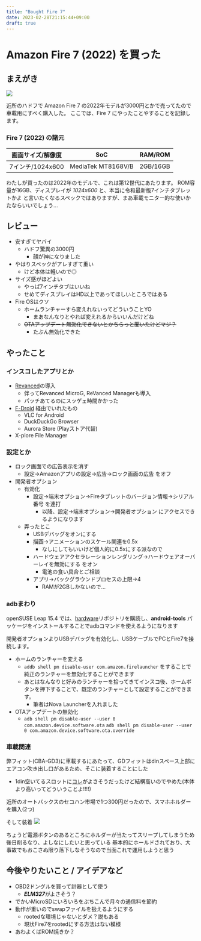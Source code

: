 ```yaml
---
title: "Bought Fire 7"
date: 2023-02-28T21:15:44+09:00
draft: true
---
```


# Amazon Fire 7 (2022) を買った
## まえがき
![](https://i.imgur.com/6kkSNGY.jpg)

近所のハドフで Amazon Fire 7 の2022年モデルが3000円とかで売ってたので車載用にすべく購入した。
ここでは、Fire 7 にやったことやすることを記録します。

### Fire 7 (2022) の諸元
|画面サイズ/解像度|SoC|RAM/ROM|
|---|---|---|
|7インチ/1024x600|MediaTek MT8168V/B|2GB/16GB|

わたしが買ったのは2022年のモデルで、これは第12世代にあたります。
ROM容量が16GB、ディスプレイが _1024x600_ と、本当に令和最新版7インチタブレットかよ と言いたくなるスペックではありますが、まあ車載モニター的な使いかたならいいでしょう...

## レビュー
- 安すぎてヤバイ
    - ハドフ驚異の3000円
        - 顔が神になりました
- やはりスペックがアレすぎて重い
    - けど本体は軽いので◎
- サイズ感がほどよい
    - やっぱ7インチタブはいいね
    - せめてディスプレイはHD以上であってほしいところではある
- Fire OSはクソ
    - ホームランチャーすら変えれないってどういうことYO
        - まあなんなりとやれば変えれるからいいんだけどね
    - ~~OTAアップデート無効化できないとかちらっと聞いたけどマジ？~~
        - たぶん無効化できた

## やったこと

### インスコしたアプリとか
- [Revanced](https://github.com/revanced)の導入
    - 伴ってRevanced MicroG, ReVanced Managerも導入
    - パッチあてるのにスッゲェ時間かかった
- [F-Droid](https://f-droid.org/ja/) 経由でいれたもの
    - VLC for Android
    - DuckDuckGo Browser
    - Aurora Store (Playストア代替)
- X-plore File Manager

### 設定とか
- ロック画面での広告表示を消す
    - 設定→Amazonアプリの設定→広告→ロック画面の広告 をオフ
- 開発者オプション
    - 有効化
        - 設定→端末オプション→Fireタブレットのバージョン情報→シリアル番号 を連打
            - 以降、設定→端末オプション→開発者オプション にアクセスできるようになります
    - 弄ったとこ
        - USBデバッグをオンにする
        - 描画→アニメーションのスケール関連を0.5x
            - なしにしてもいいけど個人的に0.5xにする派なので
        - ハードウェアアクセラレーションレンダリング→ハードウェアオーバーレイを無効にする をオン
            - 電池の食い具合とご相談
        - アプリ→バックグラウンドプロセスの上限→4
            - RAMが2GBしかないので...

### adbまわり
openSUSE Leap 15.4 では、[hardware](https://software.opensuse.org/download.html?project=hardware&package=android-tools)リポジトリを購読し、**android-tools** パッケージをインストールすることでadbコマンドを使えるようになります

開発者オプションよりUSBデバッグを有効化し、USBケーブルでPCとFire7を接続します。

- ホームのランチャーを変える
    - ```addb shell pm disable-user com.amazon.firelauncher``` をすることで純正のランチャーを無効化することができます
    - あとはなんなりと好みのランチャーを拾ってきてインスコ後、ホームボタンを押下することで、既定のランチャーとして設定することができます。
        - 筆者はNova Launcherを入れました
- OTAアップデートの無効化
    - ```adb shell pm disable-user --user 0 com.amazon.device.software.ota```
```adb shell pm disable-user --user 0 com.amazon.device.software.ota.override```

### 車載関連
弊フィット(CBA-GD3)に車載するにあたって、GDフィットはdinスペース上部にエアコン吹き出し口があるため、そこに装着することにした
- 1din空いてるスロットに[コレ](http://beatsonic.co.jp/accessories/qbg15.php)がよさそうだったけど結構高いのでやめた(本体より高いってどういうことよ!!!!)

近所のオートバックスのセコハン市場で1つ300円だったので、スマホホルダーを購入(2つ)

そして装着
![](https://i.imgur.com/bZrfMsO.jpg)

ちょうど電源ボタンのあるところにホルダーが当たってスリープしてしまうため後日削るなり、よしなにしたいと思っている
基本的にホールドされており、大事故でもおこさぬ限り落下しなそうなので当面これで運用しようと思う

## 今後やりたいこと / アイデアなど
- OBD2ドングルを買って計器として使う
    - ***ELM327***がよさそう？
- でかいMicroSDにいろいろをぶちこんで月々の通信料を節約
- 動作が重いのでswapファイルを扱えるようにする
    - rootedな環境じゃないとダメ？説もある
    - 現状Fire7をrootedにする方法はない模様
- あわよくばROM焼きか？